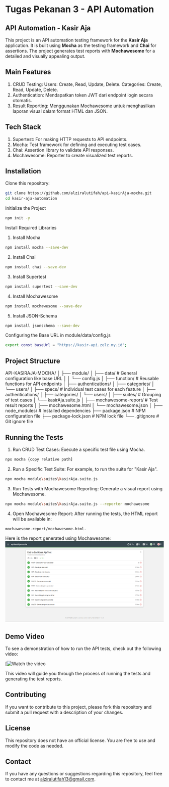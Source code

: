 # Tugas Pekanan 3 - API Automation

## API Automation - Kasir Aja
This project is an API automation testing framework for the **Kasir Aja** application. It is built using **Mocha** as the testing framework and **Chai** for assertions. The project generates test reports with **Mochawesome** for a detailed and visually appealing output.


## Main Features
1. CRUD Testing:
Users: Create, Read, Update, Delete.
Categories: Create, Read, Update, Delete.
2. Authentication:
Mendapatkan token JWT dari endpoint login secara otomatis.
3. Result Reporting:
Menggunakan Mochawesome untuk menghasilkan laporan visual dalam format HTML dan JSON.


## Tech Stack
1. Supertest: For making HTTP requests to API endpoints.
2. Mocha: Test framework for defining and executing test cases.
3. Chai: Assertion library to validate API responses.
4. Mochawesome: Reporter to create visualized test reports.


## Installation
Clone this repository:
```bash
git clone https://github.com/alziralutifah/api-kasirAja-mocha.git
cd kasir-aja-automation
```

Initialize the Project
```bash
npm init -y
```

Install Required Libraries
1. Install Mocha
```bash
npm install mocha --save-dev
```

2. Install Chai
```bash
npm install chai --save-dev
```

3. Install Supertest
```bash
npm install supertest --save-dev
````

4. Install Mochawesome
```bash
npm install mochawesome --save-dev
```

5. Install JSON-Schema
```bash
npm install jsonschema --save-dev
```

Configuring the Base URL in module/data/config.js
```bash
export const baseUrl = "https://kasir-api.zelz.my.id";
```


## Project Structure
API-KASIRAJA-MOCHA/ │ ├── module/ │ ├── data/ # General configuration like base URL │ │ └── config.js │ ├── function/ # Reusable functions for API endpoints │ ├── authentications/ │ ├── categories/ │ └── users/ │ ├── specs/ # Individual test cases for each feature │ ├── authentications/ │ ├── categories/ │ └── users/ │ ├── suites/ # Grouping of test cases │ └── kasirAja.suite.js │ ├── mochawesome-report/ # Test result reports │ ├── mochawesome.html │ └── mochawesome.json │ ├── node_modules/ # Installed dependencies ├── package.json # NPM configuration file ├── package-lock.json # NPM lock file └── .gitignore # Git ignore file


## Running the Tests
1. Run CRUD Test Cases: Execute a specific test file using Mocha.
```bash
npx mocha {copy relative path]
```

2. Run a Specific Test Suite: For example, to run the suite for "Kasir Aja".
```bash
npx mocha module\suites\kasirAja.suite.js
```

3. Run Tests with Mochawesome Reporting: Generate a visual report using Mochawesome.
```bash
npx mocha module\suites\kasirAja.suite.js --reporter mochawesome
```

4. Open Mochawesome Report:
After running the tests, the HTML report will be available in:
```bash
mochawesome-report/mochawesome.html.
```
Here is the report generated using Mochawesome:
 ![report-mochawesome](https://github.com/alziralutifah/api-kasirAja-mocha/blob/main/images/report-mochawesome.png)

## Demo Video
To see a demonstration of how to run the API tests, check out the following video:

[![Watch the video](https://youtu.be/nSvrfVNPz6E?si=nrTe4APePSKypcEF)

This video will guide you through the process of running the tests and generating the test reports.


## Contributing
If you want to contribute to this project, please fork this repository and submit a pull request with a description of your changes.

## License
This repository does not have an official license. You are free to use and modify the code as needed.

## Contact
If you have any questions or suggestions regarding this repository, feel free to contact me at alziralutifah13@gmail.com.





